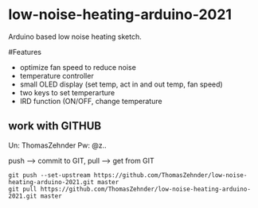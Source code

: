 # low-noise-heating-arduino-2021
Arduino based low noise heating sketch. 

#Features
* optimize fan speed to reduce noise
* temperature controller
* small OLED display (set temp, act in and out temp, fan speed)
* two keys to set temperarture
* IRD function (ON/OFF, change temperature



## work with GITHUB
Un: ThomasZehnder
Pw: @z..

push --> commit to GIT, pull --> get from GIT

    git push --set-upstream https://github.com/ThomasZehnder/low-noise-heating-arduino-2021.git master
    git pull https://github.com/ThomasZehnder/low-noise-heating-arduino-2021.git master
